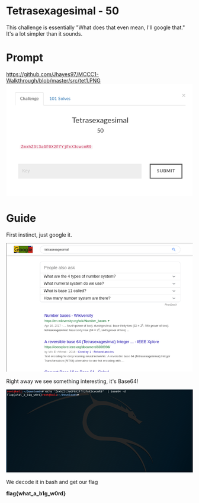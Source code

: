 # Tetrasexagesimal - 50
This challenge is essentially "What does that even mean, I'll google that." It's a lot simpler than it sounds.

# Prompt
https://github.com/Jhayes97/MCCC1-Walkthrough/blob/master/src/tet1.PNG
![alt text](https://github.com/Jhayes97/MCCC1-Walkthrough/blob/master/src/tet1.PNG "Tetra")

# Guide

First instinct, just google it.

![alt text](https://github.com/Jhayes97/MCCC1-Walkthrough/blob/master/src/tet2.PNG "Tetra")

Right away we see something interesting, it's Base64!

![alt text](https://github.com/Jhayes97/MCCC1-Walkthrough/blob/master/src/tet3.PNG "Tetra")

We decode it in bash and get our flag

**flag{what_a_b1g_w0rd}**

